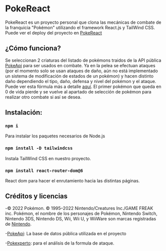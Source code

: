 # PokeReact

PokeReact es un proyecto personal que clona las mecánicas de combate de la franquicia "Pokémon" utilizando el framework React.js y TailWind CSS.
Puede ver el deploy del proyecto en [PokeReact](link)

## ¿Cómo funciona?

Se seleccionan 2 criaturas del listado de pokémons traidos de la API pública [PokeApi](https://pokeapi.co/) para ser usados en combate.
Ya en la pelea se efectuan ataques (por el momento solo se usan ataques de daño, aún no está implementado un sistema de modificación de estados de un pokémon) y hacen distinto daño dependiendo el tipo, daño, defensa y nivel del pokémon y el ataque.
Puede ver esta fórmula más a detalle [aquí](https://www.pokexperto.net/index2.php?seccion=mecanica/formula_ataque_rze).
El primer pokémon que queda en 0 de vida pierde y se vuelve al apartado de selección de pokémon para realizar otro combate si así se desea.

## Instalación:

### `npm i`

Para instalar los paquetes necesarios de Node.js

### `npm install -D tailwindcss`

Instala TailWind CSS en nuestro proyecto.

### `npm install react-router-dom@6`

React dom para hacer el enrutamiento hacia las distintas páginas.

## Créditos y licencias

-© 2022 Pokémon. © 1995–2022 Nintendo/Creatures Inc./GAME FREAK inc. Pokémon, el nombre de los personajes de Pokémon, Nintendo Switch, Nintendo 3DS, Nintendo DS, Wii, Wii U, y WiiWare son marcas registradas de [Nintendo](https://www.pokemon.com/el/informacion-legal/).

-[PokeApi](https://pokeapi.co/): La base de datos pública utilizada en el proyecto

-[Pokexperto](https://www.pokexperto.net/index2.php?seccion=mecanica/formula_ataque_rze): para el análisis de la formula de ataque.